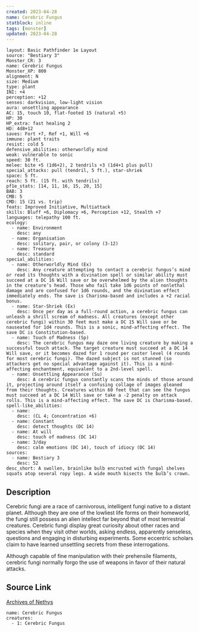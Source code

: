 ```yaml
---
created: 2023-04-28
name: Cerebric Fungus
statblock: inline
tags: [monster]
updated: 2023-04-28
---
```

```statblock
layout: Basic Pathfinder 1e Layout
source: "Bestiary 3"
Monster_CR: 3
name: Cerebric Fungus
Monster_XP: 800
alignment: N
size: Medium
type: plant
INI: +4
perception: +12
senses: darkvision, low-light vision
aura: unsettling appearance
AC: 15, touch 10, flat-footed 15 (natural +5)
HP: 30
HP_extra: fast healing 2
HD: 4d8+12
saves: Fort +7, Ref +1, Will +6
immune: plant traits
resist: cold 5
defensive_abilities: otherworldly mind
weak: vulnerable to sonic
speed: 30 ft.
melee: bite +5 (1d6+2), 2 tendrils +3 (1d4+1 plus pull)
special_attacks: pull (tendril, 5 ft.), star-shriek
space: 5 ft.
reach: 5 ft. (15 ft. with tendrils)
pf1e_stats: [14, 11, 16, 15, 20, 15]
BAB: 3
CMB: 5
CMD: 15 (21 vs. trip)
feats: Improved Initiative, Multiattack
skills: Bluff +6, Diplomacy +6, Perception +12, Stealth +7
languages: telepathy 100 ft.
ecology:
  - name: Environment
    desc: any
  - name: Organisation
    desc: solitary, pair, or colony (3-12)
  - name: Treasure
    desc: standard
special_abilities:
  - name: Otherworldly Mind (Ex)
    desc: Any creature attempting to contact a cerebric fungus’s mind or read its thoughts with a divination spell or similar ability must succeed at a DC 16 Will save or be overwhelmed by the alien thoughts in the creature’s head. Those who fail take 1d6 points of nonlethal damage and are confused for 1d6 rounds, and the divination effect immediately ends. The save is Charisma-based and includes a +2 racial bonus.
  - name: Star-Shriek (Ex)
    desc: Once per day as a full-round action, a cerebric fungus can unleash a shrill scream of madness. All creatures (except other cerebric fungi) within 30 feet must make a DC 15 Will save or be nauseated for 1d4 rounds. This is a sonic, mind-affecting effect. The save DC is Constitution-based.
  - name: Touch of Madness (Sp)
    desc: The cerebric fungus may daze one living creature by making a successful touch attack. The target creature must succeed at a DC 14 Will save, or it becomes dazed for 1 round per caster level (4 rounds for most cerebric fungi). The dazed subject is not stunned (so attackers get no special advantage against it). This is a mind-affecting enchantment, equivalent to a 2nd-level spell.
  - name: Unsettling Appearance (Su)
    desc: A cerebric fungus constantly scans the minds of those around it, projecting around itself a confusing collage of images gleaned from their thoughts. Creatures within 60 feet that can see the fungus must succeed at a DC 14 Will save or take a -2 penalty on attack rolls. This is a mind-affecting effect. The save DC is Charisma-based.
spell-like_abilities:
  - name:
    desc: (CL 4; Concentration +6)
  - name: Constant
    desc: detect thoughts (DC 14)
  - name: At will
    desc: touch of madness (DC 14)
  - name: 3/day
    desc: calm emotions (DC 14), touch of idiocy (DC 14)
sources:
  - name: Bestiary 3
    desc: 52
desc_short: A swollen, brainlike bulb encrusted with fungal shelves squats atop several ropy legs. A wide mouth bisects the bulb’s crown.
```
## Description
Cerebric fungi are a race of carnivorous, intelligent fungi native to a distant planet. Although they are one of the lowliest life forms on their homeworld, the fungi still possess an alien intellect far beyond that of most terrestrial creatures. Cerebric fungi display great curiosity about other races and species when they visit other worlds, asking endless, apparently senseless, questions and engaging in disturbing experiments. Some eccentric scholars claim to have learned unsettling secrets from these interrogations.

Although capable of fine manipulation with their prehensile filaments, cerebric fungi normally forgo the use of weapons in favor of their natural attacks.
## Source Link
[Archives of Nethys](https://aonprd.com/MonsterDisplay.aspx?ItemName=Cerebric%20Fungus)
```encounter-table
name: Cerebric Fungus
creatures:
  - 1: Cerebric Fungus
```
